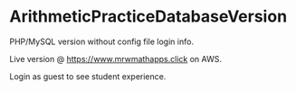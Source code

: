 # ArithmeticPracticeDatabaseVersion
PHP/MySQL version without config file login info.

Live version @ https://www.mrwmathapps.click on AWS.

Login as guest to see student experience.
